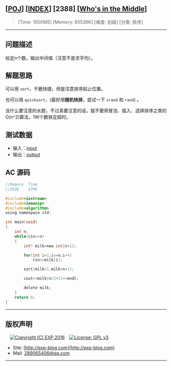 ## [[POJ](http://poj.org/)] [[INDEX](https://github.com/lyy289065406/POJ-Solving-Reports)] [2388] [[Who's in the Middle](http://poj.org/problem?id=2388)]

> [Time: 1000MS] [Memory: 65536K] [难度: 初级] [分类: 排序]

------

## 问题描述

给定n个数，输出中间值（注意不是求平均）。


## 解题思路

可以用 `sort`，干脆快捷，但是注意排序起止位置。

也可以用 `quicksort`，(最好用**随机快排**，尝试一下 `srand` 和 `rand`) 。

没什么要注意的水题，不过真要注意的话，就不要用冒泡、插入、选择排序之类的O(n^2)算法，1W个数铁定超时。


## 测试数据

- 输入：[input](/reports/POJ2388-Who's%20in%20the%20Middle/testdata/input.dat)
- 输出：[output](/reports/POJ2388-Who's%20in%20the%20Middle/testdata/output.dat)


## AC 源码


```c
//Memory  Time
//292K    47MS  

#include<iostream>
#include<iomanip>
#include<algorithm>
using namespace std;

int main(void)
{
	int n;
	while(cin>>n)
	{
		int* milk=new int[n+1];

		for(int i=1;i<=n;i++)
			cin>>milk[i];

		sort(milk+1,milk+n+1);

		cout<<milk[n/2+1]<<endl;

		delete milk;
	}
	return 0;
}
```

------

## 版权声明

　[![Copyright (C) EXP,2016](https://img.shields.io/badge/Copyright%20(C)-EXP%202016-blue.svg)](http://exp-blog.com)　[![License: GPL v3](https://img.shields.io/badge/License-GPL%20v3-blue.svg)](https://www.gnu.org/licenses/gpl-3.0)
  

- Site: [http://exp-blog.com](http://exp-blog.com) 
- Mail: <a href="mailto:289065406@qq.com?subject=[EXP's Github]%20Your%20Question%20（请写下您的疑问）&amp;body=What%20can%20I%20help%20you?%20（需要我提供什么帮助吗？）">289065406@qq.com</a>


------
